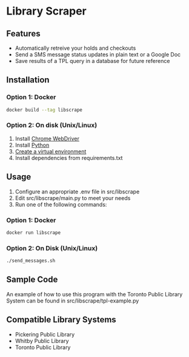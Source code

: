 # Library Scraper

## Features
* Automatically retreive your holds and checkouts
* Send a SMS message status updates in plain text or a Google Doc
* Save results of a TPL query in a database for future reference

## Installation

### Option 1: Docker
```bash
docker build --tag libscrape
```

### Option 2: On disk (Unix/Linux)
1. Install [Chrome WebDriver](https://chromedriver.chromium.org/downloads)
2. Install [Python](https://www.python.org/downloads/)
3. [Create a virtual environment](https://docs.python.org/3/tutorial/venv.html#creating-virtual-environments)
4. Install dependencies from requirements.txt

## Usage
1. Configure an appropriate .env file in src/libscrape
2. Edit src/libscrape/main.py to meet your needs
3. Run one of the following commands:
### Option 1: Docker
```bash
docker run libscrape
```
### Option 2: On Disk (Unix/Linux)
```bash
./send_messages.sh
```
## Sample Code
An example of how to use this program with the Toronto Public Library System can be found in src/libscrape/tpl-example.py

## Compatible Library Systems

* Pickering Public Library
* Whitby Public Library
* Toronto Public Library 
